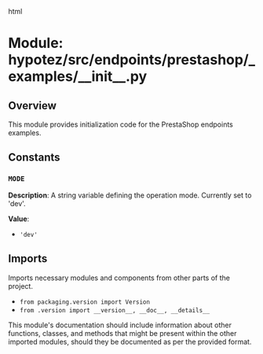 html
<h1>Module: hypotez/src/endpoints/prestashop/_examples/__init__.py</h1>

<h2>Overview</h2>
<p>This module provides initialization code for the PrestaShop endpoints examples.</p>

<h2>Constants</h2>

<h3><code>MODE</code></h3>

<p><strong>Description</strong>: A string variable defining the operation mode. Currently set to 'dev'.</p>

<p><strong>Value</strong>:</p>
<ul>
  <li><code>'dev'</code></li>
</ul>

<h2>Imports</h2>

<p>Imports necessary modules and components from other parts of the project.</p>

<ul>
  <li><code>from packaging.version import Version</code></li>
  <li><code>from .version import __version__, __doc__, __details__</code></li>
</ul>

<p>This module's documentation should include information about other functions, classes, and methods that might be present within the other imported modules, should they be documented as per the provided format.</p>

<!-- Note: The provided input code doesn't define any functions or classes; this is a template for documentation -->